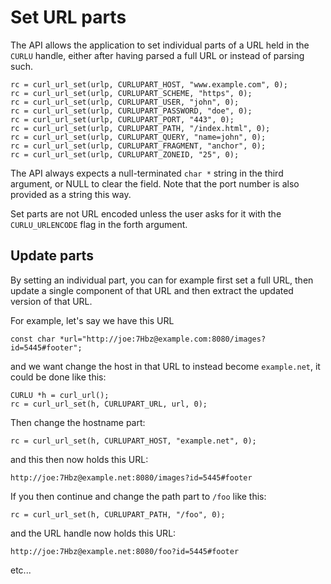 # Set URL parts

The API allows the application to set individual parts of a URL held in the
`CURLU` handle, either after having parsed a full URL or instead of parsing
such.

    rc = curl_url_set(urlp, CURLUPART_HOST, "www.example.com", 0);
    rc = curl_url_set(urlp, CURLUPART_SCHEME, "https", 0);
    rc = curl_url_set(urlp, CURLUPART_USER, "john", 0);
    rc = curl_url_set(urlp, CURLUPART_PASSWORD, "doe", 0);
    rc = curl_url_set(urlp, CURLUPART_PORT, "443", 0);
    rc = curl_url_set(urlp, CURLUPART_PATH, "/index.html", 0);
    rc = curl_url_set(urlp, CURLUPART_QUERY, "name=john", 0);
    rc = curl_url_set(urlp, CURLUPART_FRAGMENT, "anchor", 0);
    rc = curl_url_set(urlp, CURLUPART_ZONEID, "25", 0);

The API always expects a null-terminated `char *` string in the third
argument, or NULL to clear the field. Note that the port number is also
provided as a string this way.

Set parts are not URL encoded unless the user asks for it with the
`CURLU_URLENCODE` flag in the forth argument.

## Update parts

By setting an individual part, you can for example first set a full URL, then
update a single component of that URL and then extract the updated version of
that URL.

For example, let's say we have this URL

    const char *url="http://joe:7Hbz@example.com:8080/images?id=5445#footer";

and we want change the host in that URL to instead become `example.net`, it
could be done like this:

    CURLU *h = curl_url();
    rc = curl_url_set(h, CURLUPART_URL, url, 0);

Then change the hostname part:

    rc = curl_url_set(h, CURLUPART_HOST, "example.net", 0);

and this then now holds this URL:

    http://joe:7Hbz@example.net:8080/images?id=5445#footer

If you then continue and change the path part to `/foo` like this:

    rc = curl_url_set(h, CURLUPART_PATH, "/foo", 0);

and the URL handle now holds this URL:

    http://joe:7Hbz@example.net:8080/foo?id=5445#footer

etc...
